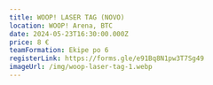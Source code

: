 ```yaml
---
title: WOOP! LASER TAG (NOVO)
location: WOOP! Arena, BTC
date: 2024-05-23T16:30:00.000Z
price: 8 €
teamFormation: Ekipe po 6
registerLink: https://forms.gle/e91Bq8N1pw3T7Sg49
imageUrl: /img/woop-laser-tag-1.webp
---
```

